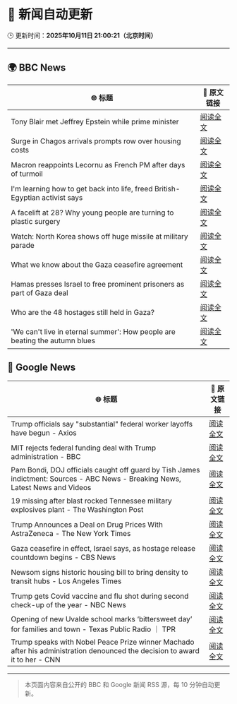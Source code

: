 # 🧠 新闻自动更新

🕒 更新时间：**2025年10月11日 21:00:21（北京时间）**

---

## 🌍 BBC News

| 🌐 标题 | 🔗 原文链接 |
|--------|-------------|
| Tony Blair met Jeffrey Epstein while prime minister | [阅读全文](https://www.bbc.com/news/articles/c5yk16gpxj0o?at_medium=RSS&at_campaign=rss) |
| Surge in Chagos arrivals prompts row over housing costs | [阅读全文](https://www.bbc.com/news/articles/cd721j8390zo?at_medium=RSS&at_campaign=rss) |
| Macron reappoints Lecornu as French PM after days of turmoil | [阅读全文](https://www.bbc.com/news/articles/cy4j9zz54ypo?at_medium=RSS&at_campaign=rss) |
| I'm learning how to get back into life, freed British-Egyptian activist says | [阅读全文](https://www.bbc.com/news/articles/cdx21gn39r5o?at_medium=RSS&at_campaign=rss) |
| A facelift at 28? Why young people are turning to plastic surgery | [阅读全文](https://www.bbc.com/news/articles/czxwvr57424o?at_medium=RSS&at_campaign=rss) |
| Watch: North Korea shows off huge missile at military parade | [阅读全文](https://www.bbc.com/news/videos/c8rvrk3y1rno?at_medium=RSS&at_campaign=rss) |
| What we know about the Gaza ceasefire agreement | [阅读全文](https://www.bbc.com/news/articles/cvgqx7ygq41o?at_medium=RSS&at_campaign=rss) |
| Hamas presses Israel to free prominent prisoners as part of Gaza deal | [阅读全文](https://www.bbc.com/news/articles/cd727d2ne42o?at_medium=RSS&at_campaign=rss) |
| Who are the 48 hostages still held in Gaza? | [阅读全文](https://www.bbc.com/news/articles/cpvl9k4mw8no?at_medium=RSS&at_campaign=rss) |
| 'We can't live in eternal summer': How people are beating the autumn blues | [阅读全文](https://www.bbc.com/news/articles/c7492e5x7jzo?at_medium=RSS&at_campaign=rss) |

## 📰 Google News

| 🌐 标题 | 🔗 原文链接 |
|--------|-------------|
| Trump officials say "substantial" federal worker layoffs have begun - Axios | [阅读全文](https://news.google.com/rss/articles/CBMickFVX3lxTFBrQ2JaWW5VWl84cE9Md0x0dnRYdVVTMXFNWDFfdjh0NW9LSlNxZ0FwOVJQMWxqaEIyN0F4OWJoMHFxWUxXa25HX0hVLUdHZHdiV2hhcngybGhJd2lud1BHX3hhdTExcDhJMHk5emFveGVsZw?oc=5) |
| MIT rejects federal funding deal with Trump administration - BBC | [阅读全文](https://news.google.com/rss/articles/CBMiWkFVX3lxTE9TRXFLNnFOSkpxdFdxLWtCdzQ5R2tDdDhWbHZhSW9POW1wU1J4MTRyNlRQOE9zRHlqazRNMWVPcHhVTlluaWw4TVZSbXVKRFJDSjgtMXV3aVhQUdIBX0FVX3lxTE8xUHJzZ3lDRWN2cWhkUTlrR3BSclZjbGtXbVo4YVJSa3g0VFJjNU9oYU01WjIxbThiaU1xUXF6em1CTFZTRENsaFhzRWY5bFlpMmZlQlJPS1hOLTd1ZGVn?oc=5) |
| Pam Bondi, DOJ officials caught off guard by Tish James indictment: Sources - ABC News - Breaking News, Latest News and Videos | [阅读全文](https://news.google.com/rss/articles/CBMilAFBVV95cUxNVGEyZWRjX2JtMWNEQVY0RjdxZWh0ekVHR2MzNjdlMGtlcGhQOC12eldpbW9lckJJZE5tQUo5SThwQWZEVWN2YWEyYVNvTTBqSEhDbzFUU2Z2SDhlRVZ4YWNxUmYwVWg4RHItNklvdUhqbE1OUkpVb0tKaFZpeHFkMWFwcjB4VTlRZVNKUklZQ2o3blY50gGaAUFVX3lxTE1YNUNmNTY2bmNFNkswNWFOTkF5a1JOTUstaWZhYzV0VWxZWk1hSHFqNEN0a0hhREt5b3dLVHhyZ1RyRDBfRzZuM2xQN2w5TzA0SnZLcmlRbHcxUFY3MW1ZU1FQV3FUd2k2bVZRX1c3WWpDU1RvM2ZvdnZLNVM3Y2ZFdGJSdWhUbG4wWEh4Mno3cF9vNHF2Vmo3b0E?oc=5) |
| 19 missing after blast rocked Tennessee military explosives plant - The Washington Post | [阅读全文](https://news.google.com/rss/articles/CBMinAFBVV95cUxPc0tvUFNIOGFYTTVEQV9VOXAyRkt2NHR3cjJoV3RBbW1JcGR5SGZJcHpSYjdZVHV3UUt4ajFfY085dlliczZ5SkExZ1FlS09BZnh5RXgwS3VDT0RtbnZhWmRGUlBHcTJvVUJrMHlPaUJiUzh4a2p5ZVpsOGcyUVJUS1NBSnJqbHZyVHRsNXIwazNTc1pobUpJU09xVFI?oc=5) |
| Trump Announces a Deal on Drug Prices With AstraZeneca - The New York Times | [阅读全文](https://news.google.com/rss/articles/CBMiggFBVV95cUxNOVN0Z005VTlRTEJQbGYyLTNJMlp3SmtZYmxQRnZTVnlKZVhRU241MjhHRmZ5U05uZkxRd1NGZ0dzZUZ4ZDlVZzZWUXFfQmdJU1NQR0VRQVF4WHBNMGdOb3ZDNVhKSE02NUpGTmZ1OVlnOVRLNHd3bGo1OVhVcDlER0NR?oc=5) |
| Gaza ceasefire in effect, Israel says, as hostage release countdown begins - CBS News | [阅读全文](https://news.google.com/rss/articles/CBMimwFBVV95cUxQeVlDWW1NOEI5WS1yalVhb09BdVdIZU5SSDdGUHFlRXhLOTVVNDNEWmctcGx1cjNkTk5RcThUc3RvNktxRDM2RkJydkVzMFRETlFockhzQkdxV2FuRnNKdElKNnJNREdGWlFzLXJTSGNEeXE5bkpqWTQxdGVJVFhNU01nT2hKMzd4UUk1dUhsZ2NOZEVRRF9LeVBQQdIBoAFBVV95cUxNWGx1VzRPdTA5a0hraGsyclBraV9HRUFHc3U5QWp1b01UOHdobmhQUnVPNk03aGl5ZGswZ0VyTkNsVlhRSFlfaEQwRWdFWjJ5UG5tTHMycVhXOFM2LXVzYnl5b3RxYXRucUhpVnVKRGpDUWI0bWJ2c19zOC1SbU1GWlhNZlR5bWVON3pGSHpOc2EwYzBQa1pDQWJoa012bUNX?oc=5) |
| Newsom signs historic housing bill to bring density to transit hubs - Los Angeles Times | [阅读全文](https://news.google.com/rss/articles/CBMiuwFBVV95cUxNc2pubTRDSUNyWUozM1hHQ0RlM21seTlaV0lHSVlGd0hOdmVSdDZaeVJ2VkhzWGFOUk05UXpvOHp0Y1hrb1NPM1NjMGp0MUZIWkYwNVJxVmVMWlBYZDM4TGkzTkEzLVpSc2ZDeS1NQUpTaDNPOFBDSklrUmtGR01CS19Ea3BscUdDQWtKLXloLTZKMUVNMGVjNm9sd0VDMUMyNnBnVXpCUnREYXlZYVNzbkp1VDJXVFpTSmc4?oc=5) |
| Trump gets Covid vaccine and flu shot during second check-up of the year - NBC News | [阅读全文](https://news.google.com/rss/articles/CBMitgFBVV95cUxOcnpVZjVILWxfaHJYT0E0NTFDVG9zTjM2d293Rl9YOXBlekFyTXdWRVdlTVZ0bXlUQi1ULVBDaWI4THV6dUlpcXdoTERGZ3hsQmNwZWxzYUxhQzJMYzd0eFAtVFEycl9tdkJ5Ui1jdXcxQTBxeTlMTXAzcXZJd2ZPZ1R6X1lpQXpTRWgxdW1tM3JQMTRMRzBuVC1ndWU0Q3p4cEt6SkFpWFZVVGN0cU1IbzhnMVptQdIBVkFVX3lxTE5UeHdyelB3SWFNQUZmYlNycV9DU0h6dHlOajlZWFA2WHNnMkRMVmlvQjlVbV9LMkR6ZDJoUFpRQlU5UzlOZ0ZHb01Eem1OUjVYejIxX0RR?oc=5) |
| Opening of new Uvalde school marks ‘bittersweet day’ for families and town - Texas Public Radio ｜ TPR | [阅读全文](https://news.google.com/rss/articles/CBMiswFBVV95cUxQcHpERHJVbUJlakxKa1BlRnNJejVMd3pXMEJzUzFVRWVFZ05udVRqWTI4aHhFQ05UQkVhendJZVU3T3dZbVh5T3BGU01ud1VMNEFWTndhUWtEQlA5WVpSTlpPOWtUSXk5SksyNjdEb01KSlNLVk44SF9qYS1wbGxJVndzUTY1aEk2aFdGbU5MdHNOM0JFWWxHRmxZUEhVLWVNOHdYU3JPMmRweE9tSExDdlYzMA?oc=5) |
| Trump speaks with Nobel Peace Prize winner Machado after his administration denounced the decision to award it to her - CNN | [阅读全文](https://news.google.com/rss/articles/CBMihAFBVV95cUxNNnpwbUlrNFpSR3VuUmE0cENVTzVMTXRKMElVNFd0Smo2NVFwaGxaNHNqVTBxZHV3QUJzT01kWFdpbWJ3VnZKUWRpTW5XVGZMaEZ4RDVzaXhXU0hGVUlQVE5fZzBJT2NuaVo3NnZudFJ5M1licl91ZDhVbkhMM3ZNeUczeUc?oc=5) |

---
> 本页面内容来自公开的 BBC 和 Google 新闻 RSS 源，每 10 分钟自动更新。